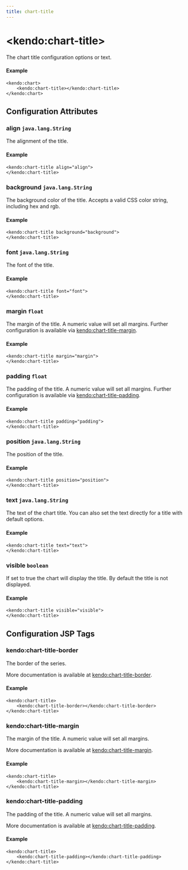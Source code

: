 ```yaml
---
title: chart-title
---
```


# \<kendo:chart-title\>

The chart title configuration options or text.

#### Example
    <kendo:chart>
        <kendo:chart-title></kendo:chart-title>
    </kendo:chart>

## Configuration Attributes

### align `java.lang.String`

The alignment of the title.

#### Example
    <kendo:chart-title align="align">
    </kendo:chart-title>

### background `java.lang.String`

The background color of the title. Accepts a valid CSS color string, including hex and rgb.

#### Example
    <kendo:chart-title background="background">
    </kendo:chart-title>

### font `java.lang.String`

The font of the title.

#### Example
    <kendo:chart-title font="font">
    </kendo:chart-title>

### margin `float`

The margin of the title. A numeric value will set all margins. Further configuration is available via [kendo:chart-title-margin](#kendo-chart-title-margin). 

#### Example
    <kendo:chart-title margin="margin">
    </kendo:chart-title>

### padding `float`

The padding of the title. A numeric value will set all margins. Further configuration is available via [kendo:chart-title-padding](#kendo-chart-title-padding). 

#### Example
    <kendo:chart-title padding="padding">
    </kendo:chart-title>

### position `java.lang.String`

The position of the title.

#### Example
    <kendo:chart-title position="position">
    </kendo:chart-title>

### text `java.lang.String`

The text of the chart title. You can also set the text directly for a title with default options.

#### Example
    <kendo:chart-title text="text">
    </kendo:chart-title>

### visible `boolean`

If set to true the chart will display the title. By default the title is not displayed.

#### Example
    <kendo:chart-title visible="visible">
    </kendo:chart-title>


##  Configuration JSP Tags

### kendo:chart-title-border

The border of the series.

More documentation is available at [kendo:chart-title-border](/kendo-ui/api/wrappers/jsp/chart/title-border).

#### Example

    <kendo:chart-title>
        <kendo:chart-title-border></kendo:chart-title-border>
    </kendo:chart-title>

### kendo:chart-title-margin

The margin of the title. A numeric value will set all margins.

More documentation is available at [kendo:chart-title-margin](/kendo-ui/api/wrappers/jsp/chart/title-margin).

#### Example

    <kendo:chart-title>
        <kendo:chart-title-margin></kendo:chart-title-margin>
    </kendo:chart-title>

### kendo:chart-title-padding

The padding of the title. A numeric value will set all margins.

More documentation is available at [kendo:chart-title-padding](/kendo-ui/api/wrappers/jsp/chart/title-padding).

#### Example

    <kendo:chart-title>
        <kendo:chart-title-padding></kendo:chart-title-padding>
    </kendo:chart-title>

